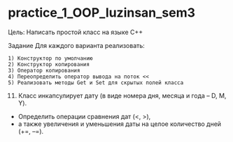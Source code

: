 # practice_1_OOP_luzinsan_sem3


Цель:
	Написать простой класс на языке С++

Задание
Для каждого варианта реализовать:

	1) Конструктор по умолчанию 
 	2) Конструктор копирования
	3) Оператор копирования
	4) Переопределить оператор вывода на поток <<
	5) Реализовать методы Get и Set для скрытых полей класса


11) Класс инкапсулирует дату (в виде номера дня, месяца и года – D, M, Y). 
* Определить операции сравнения дат (<, >), 
* а также увеличения и уменьшения даты на целое количество дней (+=, –=).

